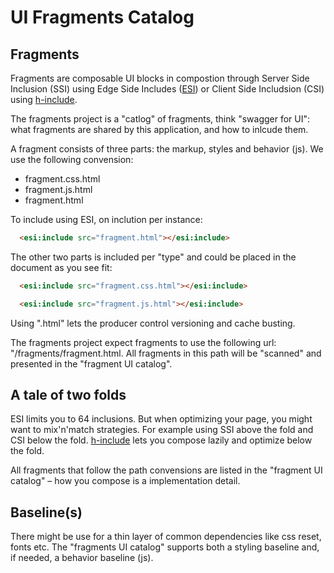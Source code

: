 # UI Fragments Catalog

## Fragments

Fragments are composable UI blocks in compostion through Server Side Inclusion (SSI) using Edge Side Includes ([ESI](https://www.w3.org/TR/esi-lang)) or Client Side Includsion (CSI) using [h-include](https://github.com/gustafnk/h-include).

The fragments project is a "catlog" of fragments, think "swagger for UI": what fragments are shared by this application, and how to inlcude them.

A fragment consists of three parts: the markup, styles and behavior (js). We use the following convension:

- fragment.css.html
- fragment.js.html
- fragment.html

To include using ESI, on inclution per instance:

```html
  <esi:include src="fragment.html"></esi:include>
```

The other two parts is included per "type" and could be placed in the document as you see fit:

```html
  <esi:include src="fragment.css.html"></esi:include>
```

```html
  <esi:include src="fragment.js.html"></esi:include>
```

Using ".html" lets the producer control versioning and cache busting.

The fragments project expect fragments to use the following url: "/fragments/fragment.html. All fragments in this path will be "scanned" and presented in the "fragment UI catalog".

## A tale of two folds

ESI limits you to 64 inclusions. But when optimizing your page, you might want to mix'n'match strategies. For example using SSI above the fold and CSI below the fold. [h-include](https://github.com/gustafnk/h-include) lets you compose lazily and optimize below the fold.

All fragments that follow the path convensions are listed in the "fragment UI catalog" – how you compose is a implementation detail.

## Baseline(s)

There might be use for a thin layer of common dependencies like css reset, fonts etc. The "fragments UI catalog" supports both a styling baseline and, if needed, a behavior baseline (js).
